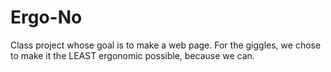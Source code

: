 # Ergo-No
Class project whose goal is to make a web page. For the giggles, we chose to make it the LEAST ergonomic possible, because we can.
